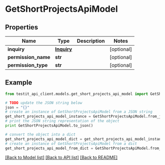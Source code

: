 # GetShortProjectsApiModel


## Properties
Name | Type | Description | Notes
------------ | ------------- | ------------- | -------------
**inquiry** | [**Inquiry**](Inquiry.md) |  | [optional] 
**permission_name** | **str** |  | [optional] 
**permission_type** | **str** |  | [optional] 

## Example

```python
from testit_api_client.models.get_short_projects_api_model import GetShortProjectsApiModel

# TODO update the JSON string below
json = "{}"
# create an instance of GetShortProjectsApiModel from a JSON string
get_short_projects_api_model_instance = GetShortProjectsApiModel.from_json(json)
# print the JSON string representation of the object
print GetShortProjectsApiModel.to_json()

# convert the object into a dict
get_short_projects_api_model_dict = get_short_projects_api_model_instance.to_dict()
# create an instance of GetShortProjectsApiModel from a dict
get_short_projects_api_model_from_dict = GetShortProjectsApiModel.from_dict(get_short_projects_api_model_dict)
```
[[Back to Model list]](../README.md#documentation-for-models) [[Back to API list]](../README.md#documentation-for-api-endpoints) [[Back to README]](../README.md)


